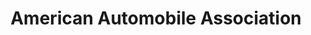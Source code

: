 ---
title: "American Automobile Association"
url: /amherst/american-automobile-association/
shop: travel agency
---
